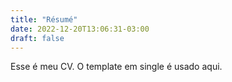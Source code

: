 ```yaml
---
title: "Résumé"
date: 2022-12-20T13:06:31-03:00
draft: false
---
```


Esse é meu CV. O template em single é usado aqui.
